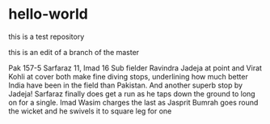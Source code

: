 # hello-world
this is a test repository

this is an edit of a branch of the master


Pak 157-5
Sarfaraz 11, Imad 16
Sub fielder Ravindra Jadeja at point and Virat Kohli at cover both make fine diving stops, underlining how much better India have been in the field than Pakistan.
And another superb stop by Jadeja!
Sarfaraz finally does get a run as he taps down the ground to long on for a single.
Imad Wasim charges the last as Jasprit Bumrah goes round the wicket and he swivels it to square leg for one
